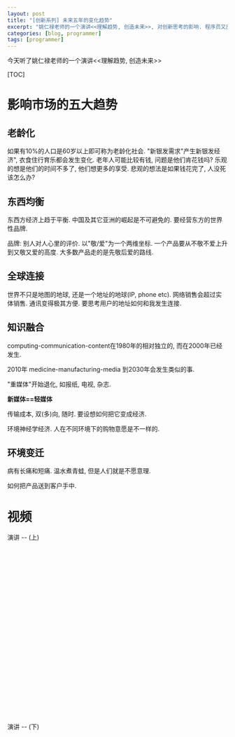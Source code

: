 ```yaml
---
layout: post
title: "[创新系列] 未来五年的变化趋势"
excerpt: "姚仁禄老师的一个演讲<<理解趋势, 创造未来>>, 对创新思考的影响. 程序员又应该有什么样的应对. "
categories: [blog, programmer]
tags: [programmer]
---
```


今天听了姚仁禄老师的一个演讲<<理解趋势, 创造未来>>

[TOC]

影响市场的五大趋势
====================

老龄化
-----------
如果有10%的人口是60岁以上即可称为老龄化社会. 
"新银发需求"产生新银发经济", 衣食住行育乐都会发生变化. 
老年人可能比较有钱, 问题是他们肯花钱吗?
乐观的想是他们的时间不多了, 他们想更多的享受. 
悲观的想法是如果钱花完了, 人没死该怎么办?


东西均衡
------------
东西方经济上趋于平衡. 中国及其它亚洲的崛起是不可避免的. 要经营东方的世界性品牌. 

品牌: 别人对人心里的评价. 
以"敬/爱"为一个两维坐标. 一个产品要从不敬不爱上升到又敬又爱的高度. 大多数产品走的是先敬后爱的路线. 

全球连接
-----------
世界不只是地图的地球, 还是一个地址的地球(IP, phone etc). 网络销售会超过实体销售. 
通讯变得极其方便. 要思考用户的地址如何和我发生连接. 


知识融合
---------
computing-communication-content在1980年的相对独立的, 而在2000年已经发生. 

2010年 medicine-manufacturing-media 到2030年会发生类似的事. 

"重媒体"开始退化, 如报纸, 电视, 杂志.

**新媒体==轻媒体** 

传输成本, 双(多)向, 随时. 要设想如何把它变成经济. 

环境神经学经济. 人在不同环境下的购物意愿是不一样的.  

环境变迁
-----------
病有长痛和短痛. 温水煮青蛙, 但是人们就是不愿意理. 

如何把产品送到客户手中. 

视频
========
演讲 -- (上)

<object width="640" height="385"><param name="movie" value="http://www.youtube.com/v/gpY06Aepy6U?fs=1&amp;hl=en_US&amp;rel=0"></param><param name="allowFullScreen" value="true"></param><param name="allowscriptaccess" value="always"></param><embed src="http://www.youtube.com/v/gpY06Aepy6U?fs=1&amp;hl=en_US&amp;rel=0" type="application/x-shockwave-flash" allowscriptaccess="always" allowfullscreen="true" width="640" height="385"></embed></object>

演讲 -- (下)

<object width="640" height="385"><param name="movie" value="http://www.youtube.com/v/pglmwl0OmYo?fs=1&amp;hl=en_US&amp;rel=0"></param><param name="allowFullScreen" value="true"></param><param name="allowscriptaccess" value="always"></param><embed src="http://www.youtube.com/v/pglmwl0OmYo?fs=1&amp;hl=en_US&amp;rel=0" type="application/x-shockwave-flash" allowscriptaccess="always" allowfullscreen="true" width="640" height="385"></embed></object>

